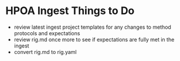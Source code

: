 # HPOA Ingest Things to Do

- review latest ingest project templates for any changes to method protocols and expectations
- review rig.md once more to see if expectations are fully met in the ingest
- convert rig.md to rig.yaml
